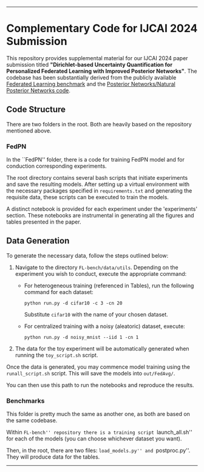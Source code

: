 ---

# Complementary Code for IJCAI 2024 Submission

This repository provides supplemental material for our IJCAI 2024 paper submission titled **"Dirichlet-based Uncertainty Quantification for Personalized Federated Learning with Improved Posterior Networks"**. The codebase has been substantially derived from the publicly available [Federated Learning benchmark](https://github.com/KarhouTam/FL-bench) and the [Posterior Networks/Natural Posterior Networks code](https://github.com/borchero/natural-posterior-network).

## Code Structure

There are two folders in the root. Both are heavily based on the repository mentioned above.

### FedPN

In the ``FedPN'' folder, there is a code for training FedPN model and for conduction corresponding experiments.

The root directory contains several bash scripts that initiate experiments and save the resulting models. After setting up a virtual environment with the necessary packages specified in `requirements.txt` and generating the requisite data, these scripts can be executed to train the models.

A distinct notebook is provided for each experiment under the 'experiments' section. These notebooks are instrumental in generating all the figures and tables presented in the paper.

## Data Generation

To generate the necessary data, follow the steps outlined below:

1. Navigate to the directory `FL-bench/data/utils`. Depending on the experiment you wish to conduct, execute the appropriate command:
   - For heterogeneous training (referenced in Tables), run the following command for each dataset:
     ```
     python run.py -d cifar10 -c 3 -cn 20
     ```
     Substitute `cifar10` with the name of your chosen dataset.
     
   - For centralized training with a noisy (aleatoric) dataset, execute:
     ```
     python run.py -d noisy_mnist --iid 1 -cn 1
     ```

2. The data for the toy experiment will be automatically generated when running the `toy_script.sh` script.

Once the data is generated, you may commence model training using the `runall_script.sh` script. This will save the models into `out/FedAvg/`.

You can then use this path to run the notebooks and reproduce the results.

### Benchmarks


This folder is pretty much the same as another one, as both are based on the same codebase. 

Within ``FL-bench'' repository there is a training script ``launch_all.sh'' for each of the models (you can choose whichever dataset you want).

Then, in the root, there are two files: ``load_models.py'' and ``postproc.py''. They will produce data for the tables.

---